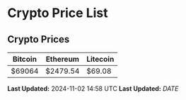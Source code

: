 # Crypto Price List

## Crypto Prices
| Bitcoin | Ethereum | Litecoin |
| ------- | -------- | -------- |
| $69064 | $2479.54 | $69.08 |
**Last Updated:** 2024-11-02 14:58 UTC
**Last Updated:** $DATE$
